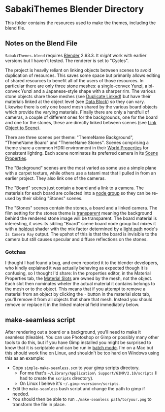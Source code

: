 # SabakiThemes Blender Directory

This folder contains the resources used to make the themes, including the blend file.

## Notes on the Blend File
`SabakiThemes.blend` requires [Blender](https://www.blender.org/) 2.93.3. It *might* work with earlier versions
but I haven't tested. The renderer is set to "Cycles".

The project is heavily reliant on linking objects between scenes to avoid duplication of
resources. This saves some space but primarily allows editing of shared resources to benefit all of the users
of those resources. In particular there are only three stone meshes: a single-convex
Yunzi, a bi-convex Yunzi and a Japanese-style shape with a sharper rim. The various stone objects share those
meshes
(see [Duplicate Linked](https://docs.blender.org/manual/en/latest/scene_layout/object/editing/duplicate_linked.html))
but have their materials linked at the object level
(see [Data Block](https://docs.blender.org/manual/en/latest/render/materials/assignment.html#data-block))
so they can vary.
Likewise there is only one board mesh shared by the various board objects which provide the varying materials.
Finally there are only a handfull of cameras, a couple of different ones for the backgrounds, one for the board and one
for the stones, these are directly linked between scenes
(see [Link Object to Scene](https://docs.blender.org/manual/en/latest/scene_layout/object/editing/link_transfer/index.html)).

There are three scenes per theme: "ThemeName Background", "ThemeName Board" and "ThemeName Stones". Scenes comprising
a theme share a common HDRI environment in their
[World Properties](https://docs.blender.org/manual/en/latest/render/lights/world.html)
for consistent lighting. Each scene nominates its preferred camera in its
[Scene Properties](https://docs.blender.org/manual/en/latest/scene_layout/scene/properties.html).

The "Background" scenes are the most varied as some use a simple plane with a carpet texture, while others use a tatami mat
that I pulled in from an earlier project. They also link one of the cameras.

The "Board" scenes just contain a board and a link to a camera. The materials for each board are collected into a
[node group](https://docs.blender.org/manual/en/latest/render/shader_nodes/groups.html)
so they can be re-used by their sibling "Stones" scenes.

The "Stones" scenes contain the stones, a board and a linked camera.
The film setting for the stones theme is
[transparent](https://docs.blender.org/manual/en/latest/render/cycles/render_settings/film.html#transparent)
meaning the background behind the rendered stone image will be transparent.
The board material is interesting, it uses its sibling "Board" scene board node group but mixes it with a
[holdout](https://docs.blender.org/manual/en/latest/render/shader_nodes/shader/holdout.html)
shader with the mix factor determined by a
[light path](https://docs.blender.org/manual/en/latest/render/shader_nodes/input/light_path.html)
node's `Is Camera Ray` output.  The upshot of this is that the board
is invisible to the camera but still causes specular and diffuse
reflections on the stones.

### Gotchas
I thought I had found a bug, and even reported it to the blender developers, who kindly explained it was
actually behaving as expected though it is confusing, so I thought I'd share: In the properties editor,
in the Material Properties tab, the
[Material Slots](https://docs.blender.org/manual/en/latest/render/materials/assignment.html#material-slots)
are owned by the mesh, not the object.
Each slot then nominates wheter the actual material it contains belongs to the mesh or to the object.
This means that if you attempt to remove a material from an object by clicking the `-` button in the
material slots tab, you'll remove it from all objects that share that mesh. Instead you should remove or
replace it in the linked material field immediately below.

## make-seamless script

After rendering out a board or a background, you'll need to make it seamless (tileable). You can use
Photoshop or Gimp or possibly many other tools to do this, but if you have Gimp installed you might
be surprised to know that it is scriptable and can be run in
[batch mode](https://www.gimp.org/tutorials/Basic_Batch/).
I'm on a Mac but this should work fine on Linux, and shouldn't be too hard on Windows using this as an
example:

* Copy `simple-make-seamless.scm` to your gimp scripts directory.
   * For me that's `~/Library/Application\ Support/GIMP/2.10/scripts` (I had to create the `scripts` directory).
   * On Linux I beleve it's `~/.gimp-<version>/scripts`.
* Edit the `make-seamless` bash script and change the path to gimp if needed.
* You should then be able to run `./make-seamless path/to/your.png` to transform the file in place.
